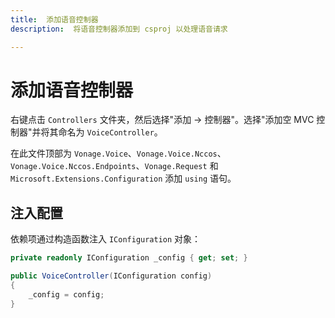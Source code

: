 ```yaml
---
title:  添加语音控制器
description:  将语音控制器添加到 csproj 以处理语音请求

---
```


添加语音控制器
=======

右键点击 `Controllers` 文件夹，然后选择"添加 -> 控制器"。选择"添加空 MVC 控制器"并将其命名为 `VoiceController`。

在此文件顶部为 `Vonage.Voice`、`Vonage.Voice.Nccos`、`Vonage.Voice.Nccos.Endpoints`、`Vonage.Request` 和 `Microsoft.Extensions.Configuration` 添加 `using` 语句。

注入配置
----

依赖项通过构造函数注入 `IConfiguration` 对象：

```csharp
private readonly IConfiguration _config { get; set; }

public VoiceController(IConfiguration config)
{
    _config = config;
}
```


